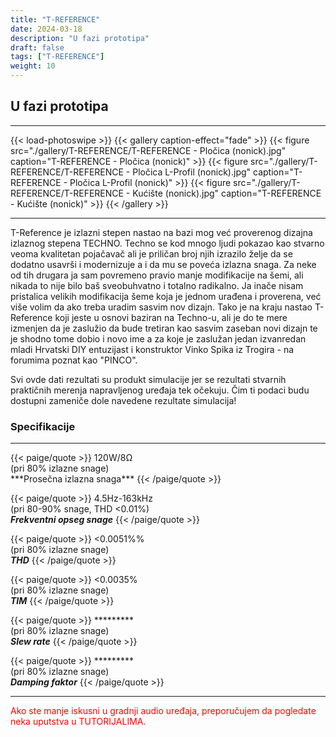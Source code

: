 ```yaml
---
title: "T-REFERENCE"
date: 2024-03-18
description: "U fazi prototipa"
draft: false
tags: ["T-REFERENCE"]
weight: 10
---
```

## U fazi prototipa

<hr>
{{< load-photoswipe >}}
{{< gallery caption-effect="fade" >}}
  {{< figure src="./gallery/T-REFERENCE/T-REFERENCE - Pločica (nonick).jpg" caption="T-REFERENCE - Pločica (nonick)" >}}
  {{< figure src="./gallery/T-REFERENCE/T-REFERENCE - Pločica L-Profil (nonick).jpg" caption="T-REFERENCE - Pločica L-Profil (nonick)" >}}
  {{< figure src="./gallery/T-REFERENCE/T-REFERENCE - Kućište (nonick).jpg" caption="T-REFERENCE - Kućište (nonick)" >}}
{{< /gallery >}}
<hr>

T-Reference je izlazni stepen nastao na bazi mog već proverenog dizajna izlaznog stepena TECHNO. Techno se kod mnogo ljudi pokazao kao stvarno veoma kvalitetan pojačavač ali je priličan broj njih izrazilo želje da se dodatno usavrši i modernizuje a i da mu se poveća izlazna snaga. Za neke od tih drugara ja sam povremeno pravio manje modifikacije na šemi, ali nikada to nije bilo baš sveobuhvatno i totalno radikalno. Ja inače nisam pristalica velikih modifikacija šeme koja je jednom urađena i proverena, već više volim da ako treba uradim sasvim nov dizajn. Tako je na kraju nastao T-Reference koji jeste u osnovi baziran na Techno-u, ali je do te mere izmenjen da je zaslužio da bude tretiran kao sasvim zaseban novi dizajn te je shodno tome dobio i novo ime a za koje je zaslužan jedan izvanredan mladi Hrvatski DIY entuzijast i konstruktor Vinko Spika iz Trogira - na forumima poznat kao "PINCO".

Svi ovde dati rezultati su produkt simulacije jer se rezultati stvarnih praktičnih merenja napravljenog uređaja tek očekuju. Čim ti podaci budu dostupni zameniče dole navedene rezultate simulacija!

### Specifikacije
<hr>
{{< paige/quote >}}
120W/8Ω<br>(pri 80% izlazne snage)<br>***Prosečna izlazna snaga***
{{< /paige/quote >}}

{{< paige/quote >}}
4.5Hz-163kHz<br>(pri 80-90% snage, THD <0.01%)<br>***Frekventni opseg snage***
{{< /paige/quote >}}

{{< paige/quote >}}
<0.0051%%<br>(pri 80% izlazne snage)<br>***THD***
{{< /paige/quote >}}

{{< paige/quote >}}
<0.0035%<br>(pri 80% izlazne snage)<br>***TIM***
{{< /paige/quote >}}

{{< paige/quote >}}
*********<br>(pri 80% izlazne snage)<br>***Slew rate***
{{< /paige/quote >}}

{{< paige/quote >}}
*********<br>(pri 80% izlazne snage)<br>***Damping faktor***
{{< /paige/quote >}}
<hr>

<p style="color: red;" class="text-center">Ako ste manje iskusni u gradnji audio uređaja, preporučujem da pogledate neka uputstva u TUTORIJALIMA.</p>
